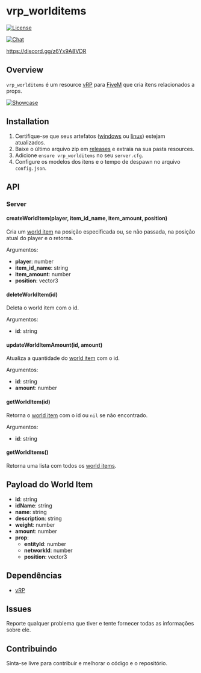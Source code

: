 # vrp_worlditems

<p>
    <a href="https://github.com/jaimeadf/vrp_worlditems/blob/main/LICENSE">
        <img src="https://img.shields.io/badge/License-MIT-blue.svg" alt="License">
    </a>
</p>

<p>
    <a href="https://discord.gg/z6Yx9A8VDR">
        <img src="https://discordapp.com/api/guilds/514185816315265068/widget.png?style=banner2" alt="Chat">
    </a>
</p>

https://discord.gg/z6Yx9A8VDR

## Overview
`vrp_worlditems` é um resource [vRP](https://github.com/ImagicTheCat/vRP/tree/1.0) para [FiveM](http://fivem.net/) que cria itens relacionados a props.

[![Showcase](https://yt-embed.herokuapp.com/embed?v=je4q3Ym9Up4)](https://youtu.be/je4q3Ym9Up4)

## Installation

1. Certifique-se que seus artefatos ([windows](https://runtime.fivem.net/artifacts/fivem/build_server_windows/master) ou [linux](https://runtime.fivem.net/artifacts/fivem/build_proot_linux/master)) estejam atualizados.
2. Baixe o último arquivo zip em [releases](https://github.com/jaimeadf/vrp_worlditems/releases) e extraia na sua pasta resources.
3. Adicione `ensure vrp_worlditems` no seu `server.cfg`.
4. Configure os modelos dos itens e o tempo de despawn no arquivo `config.json`.

## API

### Server

#### createWorldItem(player, item_id_name, item_amount, position)
Cria um [world item](#payload-do-world-item) na posição especificada ou, se não passada, na posição atual do player e o retorna.

Argumentos:
* **player**: number
* **item_id_name**: string
* **item_amount**: number
* **position**: vector3

#### deleteWorldItem(id)
Deleta o world item com o id.

Argumentos:
* **id**: string

#### updateWorldItemAmount(id, amount)
Atualiza a quantidade do [world item](#payload-do-world-item) com o id.

Argumentos:
* **id**: string
* **amount**: number

#### getWorldItem(id)
Retorna o [world item](#payload-do-world-item) com o id ou `nil` se não encontrado.

Argumentos:
* **id**: string

#### getWorldItems()
Retorna uma lista com todos os [world items](#payload-do-world-item).

## Payload do World Item
* **id**: string
* **idName**: string
* **name**: string
* **description**: string
* **weight**: number
* **amount**: number
* **prop**:
    * **entityId**: number
    * **networkId**: number
    * **position**: vector3

## Dependências
* [vRP](https://github.com/ImagicTheCat/vRP/tree/1.0)

## Issues

Reporte qualquer problema que tiver e tente fornecer todas as informações sobre ele.

## Contribuindo

Sinta-se livre para contribuir e melhorar o código e o repositório.
